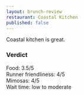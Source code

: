 ```yaml
---
layout: brunch-review
restaurant: Coastal Kitchen
published: false
---
```


Coastal kitchen is great.


### Verdict

Food: 3.5/5  
Runner friendliness: 4/5  
Mimosas: 4/5  
Wait time: low to moderate
